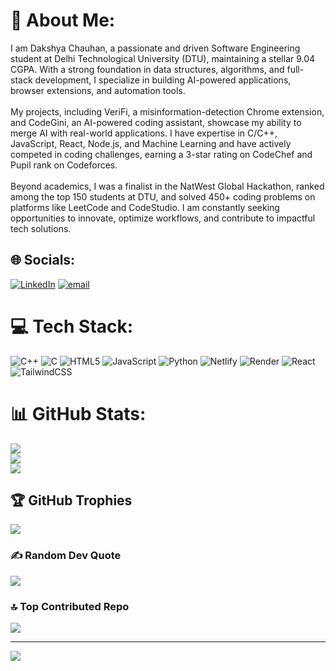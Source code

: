 # 💫 About Me:
I am Dakshya Chauhan, a passionate and driven Software Engineering student at Delhi Technological University (DTU), maintaining a stellar 9.04 CGPA. With a strong foundation in data structures, algorithms, and full-stack development, I specialize in building AI-powered applications, browser extensions, and automation tools.<br><br>My projects, including VeriFi, a misinformation-detection Chrome extension, and CodeGini, an AI-powered coding assistant, showcase my ability to merge AI with real-world applications. I have expertise in C/C++, JavaScript, React, Node.js, and Machine Learning and have actively competed in coding challenges, earning a 3-star rating on CodeChef and Pupil rank on Codeforces.<br><br>Beyond academics, I was a finalist in the NatWest Global Hackathon, ranked among the top 150 students at DTU, and solved 450+ coding problems on platforms like LeetCode and CodeStudio. I am constantly seeking opportunities to innovate, optimize workflows, and contribute to impactful tech solutions.


## 🌐 Socials:
[![LinkedIn](https://img.shields.io/badge/LinkedIn-%230077B5.svg?logo=linkedin&logoColor=white)](https://linkedin.com/in/https://www.linkedin.com/in/dakshya-chauhan-942920261/) [![email](https://img.shields.io/badge/Email-D14836?logo=gmail&logoColor=white)](mailto:dakshyachauhan2515@gmail.com) 

# 💻 Tech Stack:
![C++](https://img.shields.io/badge/c++-%2300599C.svg?style=for-the-badge&logo=c%2B%2B&logoColor=white) ![C](https://img.shields.io/badge/c-%2300599C.svg?style=for-the-badge&logo=c&logoColor=white) ![HTML5](https://img.shields.io/badge/html5-%23E34F26.svg?style=for-the-badge&logo=html5&logoColor=white) ![JavaScript](https://img.shields.io/badge/javascript-%23323330.svg?style=for-the-badge&logo=javascript&logoColor=%23F7DF1E) ![Python](https://img.shields.io/badge/python-3670A0?style=for-the-badge&logo=python&logoColor=ffdd54) ![Netlify](https://img.shields.io/badge/netlify-%23000000.svg?style=for-the-badge&logo=netlify&logoColor=#00C7B7) ![Render](https://img.shields.io/badge/Render-%46E3B7.svg?style=for-the-badge&logo=render&logoColor=white) ![React](https://img.shields.io/badge/react-%2320232a.svg?style=for-the-badge&logo=react&logoColor=%2361DAFB) ![TailwindCSS](https://img.shields.io/badge/tailwindcss-%2338B2AC.svg?style=for-the-badge&logo=tailwind-css&logoColor=white)
# 📊 GitHub Stats:
![](https://github-readme-stats.vercel.app/api?username=Dakshya52&theme=dark&hide_border=false&include_all_commits=false&count_private=false)<br/>
![](https://nirzak-streak-stats.vercel.app/?user=Dakshya52&theme=dark&hide_border=false)<br/>
![](https://github-readme-stats.vercel.app/api/top-langs/?username=Dakshya52&theme=dark&hide_border=false&include_all_commits=false&count_private=false&layout=compact)

## 🏆 GitHub Trophies
![](https://github-profile-trophy.vercel.app/?username=Dakshya52&theme=radical&no-frame=false&no-bg=true&margin-w=4)

### ✍️ Random Dev Quote
![](https://quotes-github-readme.vercel.app/api?type=horizontal&theme=dark)

### 🔝 Top Contributed Repo
![](https://github-contributor-stats.vercel.app/api?username=Dakshya52&limit=5&theme=dark&combine_all_yearly_contributions=true)

---
[![](https://visitcount.itsvg.in/api?id=Dakshya52&icon=0&color=0)](https://visitcount.itsvg.in)

<!-- Proudly created with GPRM ( https://gprm.itsvg.in ) -->